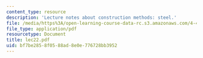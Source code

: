 ```yaml
---
content_type: resource
description: 'Lecture notes about construction methods: steel.'
file: /media/https%3A/open-learning-course-data-rc.s3.amazonaws.com/4-401-introduction-to-building-technology-spring-2006/bf7be2858f0588ad8e0e776728bb3952_lec22.pdf
file_type: application/pdf
resourcetype: Document
title: lec22.pdf
uid: bf7be285-8f05-88ad-8e0e-776728bb3952
---
```

